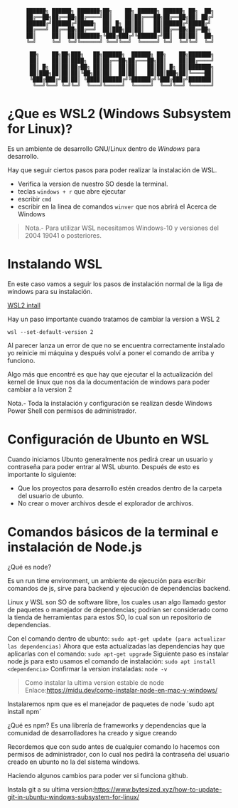           ██████╗ ██████╗ ███████╗██╗    ██╗ ██████╗ ██████╗ ██╗  ██╗
          ██╔══██╗██╔══██╗██╔════╝██║    ██║██╔═══██╗██╔══██╗██║ ██╔╝
          ██████╔╝██████╔╝█████╗  ██║ █╗ ██║██║   ██║██████╔╝█████╔╝ 
          ██╔═══╝ ██╔══██╗██╔══╝  ██║███╗██║██║   ██║██╔══██╗██╔═██╗ 
          ██║     ██║  ██║███████╗╚███╔███╔╝╚██████╔╝██║  ██║██║  ██╗
          ╚═╝     ╚═╝  ╚═╝╚══════╝ ╚══╝╚══╝  ╚═════╝ ╚═╝  ╚═╝╚═╝  ╚═╝
                                                                     
           ██╗    ██╗██╗███╗   ██╗██████╗  ██████╗ ██╗    ██╗███████╗
           ██║    ██║██║████╗  ██║██╔══██╗██╔═══██╗██║    ██║██╔════╝
           ██║ █╗ ██║██║██╔██╗ ██║██║  ██║██║   ██║██║ █╗ ██║███████╗
           ██║███╗██║██║██║╚██╗██║██║  ██║██║   ██║██║███╗██║╚════██║
           ╚███╔███╔╝██║██║ ╚████║██████╔╝╚██████╔╝╚███╔███╔╝███████║
            ╚══╝╚══╝ ╚═╝╚═╝  ╚═══╝╚═════╝  ╚═════╝  ╚══╝╚══╝ ╚══════╝


# ¿Que es WSL2 (Windows Subsystem for Linux)?

Es un ambiente de desarrollo GNU/Linux dentro de *Windows* para desarrollo.

Hay que seguir ciertos pasos para poder realizar la instalación de  WSL.

- Verifica la version de nuestro SO desde la terminal.
- teclas `windows + r` que abre ejecutar
- escribir `cmd`
-	escribir en la linea de comandos `winver` que nos abrirá el Acerca de Windows

> Nota.- Para utilizar WSL necesitamos Windows-10 y versiones del 2004 19041 o posteriores.


# Instalando WSL

En este caso vamos a seguir los pasos de instalación normal de la liga de windows para su instalación.

[WSL2 intall](https://docs.microsoft.com/en-us/windows/wsl/install-win10)

Hay un paso importante cuando tratamos de cambiar la version a WSL 2 

`wsl --set-default-version 2`

Al parecer lanza un error de que no se encuentra correctamente instalado yo reinicie mi máquina y después volví a poner el comando de arriba y funciono.

Algo más que encontré es que hay que ejecutar el la actualización del kernel de linux que nos da la documentación de windows para poder cambiar a la version 2

Nota.- Toda la instalación y configuración se realizan desde Windows Power Shell con permisos de administrador.

# Configuración de Ubunto en WSL

Cuando iniciamos Ubunto generalmente nos pedirá crear un usuario y contraseña para poder entrar al WSL ubunto. Después de esto es importante lo siguiente:

- Que los proyectos para desarrollo estén creados dentro de la carpeta del usuario de ubunto.
- No crear o mover archivos desde el explorador de archivos.

# Comandos básicos de la terminal e instalación de Node.js

¿Qué es node?

Es un run time environment, un ambiente de ejecución para escribir comandos de js, sirve para backend y ejecución de dependencias backend.

Linux y WSL son SO de software libre, los cuales usan algo llamado gestor de paquetes o manejador de dependencias; podrían ser considerado como la tienda de herramientas para estos SO, lo cual son un repositorio de dependencias.

Con el comando dentro de ubunto: `sudo apt-get update (para actualizar las dependencias)`
Ahora que esta actualizadas las dependencias hay que aplicarlas con el comando: `sudo apt-get upgrade`
Siguiente paso es instalar node.js para esto usamos el comando de instalación: `sudo apt install <dependencia>`
Confirmar la version instaladas: `node -v`

> Como instalar la ultima version estable de node
Enlace:https://midu.dev/como-instalar-node-en-mac-y-windows/

Instalaremos npm que es el manejador de paquetes de node
´sudo apt install npm´

¿Qué es npm?
Es una librería de frameworks y dependencias que la comunidad de desarrolladores ha creado y sigue creando

Recordemos que con sudo antes de cualquier comando lo hacemos con permisos de administrador, con lo cual nos pedirá la contraseña del usuario creado en ubunto no la del sistema windows.

Haciendo algunos cambios para poder ver si funciona github.

Instala git a su ultima version:https://www.bytesized.xyz/how-to-update-git-in-ubuntu-windows-subsystem-for-linux/
